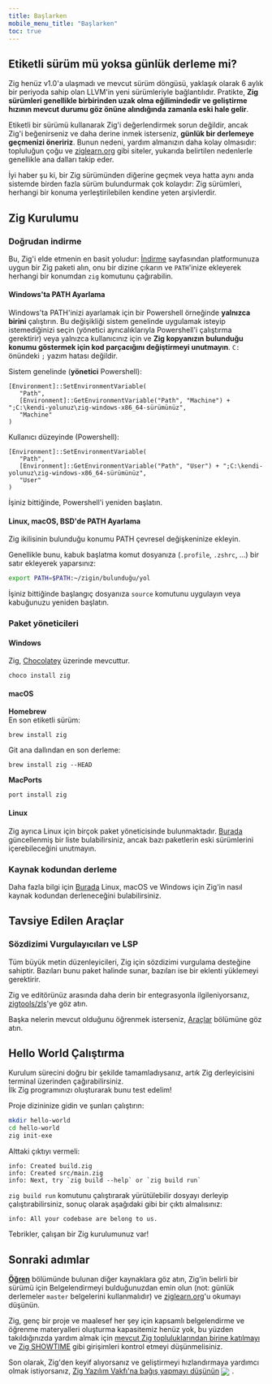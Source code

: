 ```yaml
---
title: Başlarken
mobile_menu_title: "Başlarken"
toc: true
---
```


## Etiketli sürüm mü yoksa günlük derleme mi?

Zig henüz v1.0'a ulaşmadı ve mevcut sürüm döngüsü, yaklaşık olarak 6 aylık bir periyoda sahip olan LLVM'in yeni sürümleriyle bağlantılıdır.
Pratikte, **Zig sürümleri genellikle birbirinden uzak olma eğilimindedir ve geliştirme hızının mevcut durumu göz önüne alındığında zamanla eski hale gelir**.

Etiketli bir sürümü kullanarak Zig'i değerlendirmek sorun değildir, ancak Zig'i beğenirseniz ve daha derine inmek isterseniz, **günlük bir derlemeye geçmenizi öneririz**. Bunun nedeni, yardım almanızın daha kolay olmasıdır: topluluğun çoğu ve [ziglearn.org](https://ziglearn.org) gibi siteler, yukarıda belirtilen nedenlerle genellikle ana dalları takip eder.

İyi haber şu ki, bir Zig sürümünden diğerine geçmek veya hatta aynı anda sistemde birden fazla sürüm bulundurmak çok kolaydır: Zig sürümleri, herhangi bir konuma yerleştirilebilen kendine yeten arşivlerdir.

## Zig Kurulumu

### Doğrudan indirme

Bu, Zig'i elde etmenin en basit yoludur: [İndirme](/download) sayfasından platformunuza uygun bir Zig paketi alın,
onu bir dizine çıkarın ve `PATH`'inize ekleyerek herhangi bir konumdan `zig` komutunu çağırabilin.

#### Windows'ta PATH Ayarlama

Windows'ta PATH'inizi ayarlamak için bir Powershell örneğinde **yalnızca birini** çalıştırın.
Bu değişikliği sistem genelinde uygulamak isteyip istemediğinizi seçin (yönetici ayrıcalıklarıyla Powershell'i çalıştırma gerektirir)
veya yalnızca kullanıcınız için ve **Zig kopyanızın bulunduğu konumu göstermek için kod parçacığını değiştirmeyi unutmayın**.
`C:` önündeki `;` yazım hatası değildir.

Sistem genelinde (**yönetici** Powershell):

```
[Environment]::SetEnvironmentVariable(
   "Path",
   [Environment]::GetEnvironmentVariable("Path", "Machine") + ";C:\kendi-yolunuz\zig-windows-x86_64-sürümünüz",
   "Machine"
)
```

Kullanıcı düzeyinde (Powershell):

```
[Environment]::SetEnvironmentVariable(
   "Path",
   [Environment]::GetEnvironmentVariable("Path", "User") + ";C:\kendi-yolunuz\zig-windows-x86_64-sürümünüz",
   "User"
)
```

İşiniz bittiğinde, Powershell'i yeniden başlatın.

#### Linux, macOS, BSD'de PATH Ayarlama

Zig ikilisinin bulunduğu konumu PATH çevresel değişkeninize ekleyin.

Genellikle bunu, kabuk başlatma komut dosyanıza (`.profile`, `.zshrc`, ...) bir satır ekleyerek yaparsınız:

```bash
export PATH=$PATH:~/zigin/bulunduğu/yol
```

İşiniz bittiğinde başlangıç dosyanıza `source` komutunu uygulayın veya kabuğunuzu yeniden başlatın.

### Paket yöneticileri

#### Windows

Zig, [Chocolatey](https://chocolatey.org/packages/zig) üzerinde mevcuttur.

```
choco install zig
```

#### macOS

**Homebrew**  
En son etiketli sürüm:

```
brew install zig
```

Git ana dallından en son derleme:

```
brew install zig --HEAD
```

**MacPorts**

```
port install zig
```

#### Linux

Zig ayrıca Linux için birçok paket yöneticisinde bulunmaktadır. [Burada](https://github.com/ziglang/zig/wiki/Install-Zig-from-a-Package-Manager)
güncellenmiş bir liste bulabilirsiniz, ancak bazı paketlerin eski sürümlerini içerebileceğini unutmayın.

### Kaynak kodundan derleme

Daha fazla bilgi için [Burada](https://github.com/ziglang/zig/wiki/Building-Zig-From-Source) Linux, macOS ve Windows için Zig'in nasıl kaynak kodundan derleneceğini bulabilirsiniz.

## Tavsiye Edilen Araçlar

### Sözdizimi Vurgulayıcıları ve LSP

Tüm büyük metin düzenleyicileri, Zig için sözdizimi vurgulama desteğine sahiptir.
Bazıları bunu paket halinde sunar, bazıları ise bir eklenti yüklemeyi gerektirir.

Zig ve editörünüz arasında daha derin bir entegrasyonla ilgileniyorsanız,
[zigtools/zls](https://github.com/zigtools/zls)'ye göz atın.

Başka nelerin mevcut olduğunu öğrenmek isterseniz, [Araçlar](../tools/) bölümüne göz atın.

## Hello World Çalıştırma

Kurulum sürecini doğru bir şekilde tamamladıysanız, artık Zig derleyicisini terminal üzerinden çağırabilirsiniz.  
İlk Zig programınızı oluşturarak bunu test edelim!

Proje dizininize gidin ve şunları çalıştırın:

```bash
mkdir hello-world
cd hello-world
zig init-exe
```

Alttaki çıktıyı vermeli:

```
info: Created build.zig
info: Created src/main.zig
info: Next, try `zig build --help` or `zig build run`
```

`zig build run` komutunu çalıştırarak yürütülebilir dosyayı derleyip çalıştırabilirsiniz, sonuç olarak aşağıdaki gibi bir çıktı almalısınız:

```
info: All your codebase are belong to us.
```

Tebrikler, çalışan bir Zig kurulumunuz var!

## Sonraki adımlar

**[Öğren](../)** bölümünde bulunan diğer kaynaklara göz atın, Zig'in belirli bir sürümü için Belgelendirmeyi bulduğunuzdan emin olun
(not: günlük derlemeler `master` belgelerini kullanmalıdır) ve [ziglearn.org](https://ziglearn.org)'u okumayı düşünün.

Zig, genç bir proje ve maalesef her şey için kapsamlı belgelendirme ve öğrenme materyalleri oluşturma kapasitemiz henüz yok,
bu yüzden takıldığınızda yardım almak için [mevcut Zig topluluklarından birine katılmayı](https://github.com/ziglang/zig/wiki/Community)
ve [Zig SHOWTIME](https://zig.show) gibi girişimleri kontrol etmeyi düşünmelisiniz.

Son olarak, Zig'den keyif alıyorsanız ve geliştirmeyi hızlandırmaya yardımcı olmak istiyorsanız, [Zig Yazılım Vakfı'na bağış yapmayı düşünün](../../zsf)
<img src="/heart.svg" style="vertical-align:middle; margin-right: 5px">.
